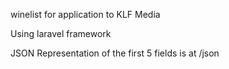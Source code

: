 winelist for application to KLF Media

Using laravel framework


JSON Representation of the first 5 fields is at /json
